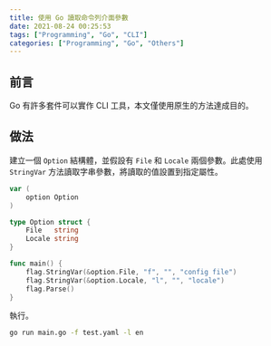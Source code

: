 ```yaml
---
title: 使用 Go 讀取命令列介面參數
date: 2021-08-24 00:25:53
tags: ["Programming", "Go", "CLI"]
categories: ["Programming", "Go", "Others"]
---
```


## 前言

Go 有許多套件可以實作 CLI 工具，本文僅使用原生的方法達成目的。

## 做法

建立一個 `Option` 結構體，並假設有 `File` 和 `Locale` 兩個參數。此處使用 `StringVar` 方法讀取字串參數，將讀取的值設置到指定屬性。

```go
var (
	option Option
)

type Option struct {
	File   string
	Locale string
}

func main() {
	flag.StringVar(&option.File, "f", "", "config file")
	flag.StringVar(&option.Locale, "l", "", "locale")
	flag.Parse()
}
```

執行。

```bash
go run main.go -f test.yaml -l en
```
